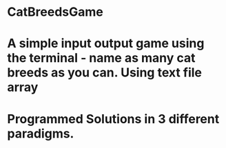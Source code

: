 # CatBreedsGame
# A simple input output game using the terminal - name as many cat breeds as you can. Using text file array
# Programmed Solutions in 3 different paradigms. 
